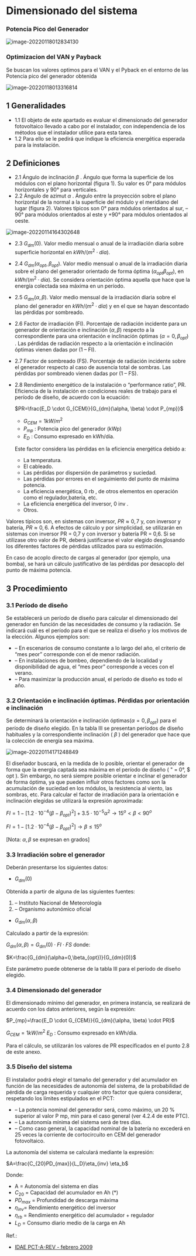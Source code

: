 # Dimensionado del sistema
### Potencia Pico del Generador

![image-20220118012834130](Dimensionado%20del%20sistema.assets/image-20220118012834130.png)

### Optimizacion del VAN y Payback

Se buscan los valores optimos para el VAN y el Pyback en el entorno de las Potencia pico del generador obtenida



![image-20220118013316814](Dimensionado%20del%20sistema.assets/image-20220118013316814.png)





## 1 Generalidades

* 1.1 El objeto de este apartado es evaluar el dimensionado del generador fotovoltaico llevado a cabo por el instalador, con independencia de los métodos que el instalador utilice para esta tarea.
* 1.2 Para ello se le pedirá que indique la eficiencia energética esperada para la instalación.





## 2 Definiciones

* 2.1 Ángulo de inclinación $\beta$ .
  Ángulo que forma la superficie de los módulos con el plano horizontal (figura 1). Su valor es
  0° para módulos horizontales y 90° para verticales.
* 2.2 Ángulo de azimut $\alpha$ .
  Ángulo entre la proyección sobre el plano horizontal de la normal a la superficie del módulo y
  el meridiano del lugar (figura 2). Valores típicos son 0° para módulos orientados al sur, –90°
  para módulos orientados al este y +90° para módulos orientados al oeste.

![image-20220114164302648](Dimensionado%20del%20sistema.assets/image-20220114164302648.png)



* 2.3 $G_{dm}(0)$.
  Valor medio mensual o anual de la irradiación diaria sobre superficie horizontal en $kWh/(m^2\cdot día)$.

* 2.4 $G_{dm}(\alpha_{opt},\beta_{opt})$.
  Valor medio mensual o anual de la irradiación diaria sobre el plano del generador orientado de
  forma óptima $(\alpha_{opt}\beta_{opt})$, en $kWh/(m^2\cdot día)$. Se considera orientación óptima aquella que hace que
  la energía colectada sea máxima en un período.

* 2.5 $G_{dm}(\alpha,\beta)$.
  Valor medio mensual de la irradiación diaria sobre el plano del generador en $kWh/(m^2\cdot día)$ y
  en el que se hayan descontado las pérdidas por sombreado.

* 2.6 Factor de irradiación (FI).
  Porcentaje de radiación incidente para un generador de orientación e inclinación $(\alpha,\beta)$ respecto
  a la correspondiente para una orientación e inclinación óptimas $(\alpha=0,\beta_{opt})$ . Las pérdidas de
  radiación respecto a la orientación e inclinación óptimas vienen dadas por (1 – FI).

* 2.7 Factor de sombreado (FS).
  Porcentaje de radiación incidente sobre el generador respecto al caso de ausencia total de
  sombras. Las pérdidas por sombreado vienen dadas por (1 – FS).

* 2.8 Rendimiento energético de la instalación o “performance ratio”, PR.
  Eficiencia de la instalación en condiciones reales de trabajo para el período de diseño, de
  acuerdo con la ecuación:

  

  $PR=\frac{E_D \cdot G_{CEM}}{G_{dm}(\alpha, \beta) \cdot P_{mp}}$

  * $G_{CEM}= 1 kW/m^2$
  * $P_{mp}$ : Potencia pico del generador (kWp)
  * $E_D$ : Consumo expresado en kWh/día.

  

  Este factor considera las pérdidas en la eficiencia energética debido a:

  * La temperatura.
  * El cableado.
  * Las pérdidas por dispersión de parámetros y suciedad.
  * Las pérdidas por errores en el seguimiento del punto de máxima potencia.
  * La eficiencia energética, 0 rb , de otros elementos en operación como el regulador,batería, etc.
  * La eficiencia energética del inversor, 0 inv .
  * Otros.
    

Valores típicos son, en sistemas con inversor, $PR\approx0,7$ y, con inversor y batería, $PR\approx0,6$. A
efectos de cálculo y por simplicidad, se utilizarán en sistemas con inversor PR = 0,7 y con
inversor y batería PR = 0,6. Si se utilizase otro valor de PR, deberá justificarse el valor elegido
desglosando los diferentes factores de pérdidas utilizados para su estimación.

En caso de acoplo directo de cargas al generador (por ejemplo, una bomba), se hará un cálculo
justificativo de las pérdidas por desacoplo del punto de máxima potencia.



## 3 Procedimiento

### 3.1 Período de diseño

Se establecerá un período de diseño para calcular el dimensionado del generador en función de
las necesidades de consumo y la radiación. Se indicará cuál es el período para el que se realiza
el diseño y los motivos de la elección. Algunos ejemplos son:

* – En escenarios de consumo constante a lo largo del año, el criterio de “mes peor”
  corresponde con el de menor radiación.
* – En instalaciones de bombeo, dependiendo de la localidad y disponibilidad de agua, el
  “mes peor” corresponde a veces con el verano.
* – Para maximizar la producción anual, el período de diseño es todo el año.

### 3.2 Orientación e inclinación óptimas. Pérdidas por orientación e inclinación

Se determinará la orientación e inclinación óptimas$(\alpha=0,\beta_{opt})$ para el período de diseño
elegido. En la tabla III se presentan períodos de diseño habituales y la correspondiente
inclinación ( $\beta$ ) del generador que hace que la colección de energía sea máxima.

![image-20220114171248849](Dimensionado%20del%20sistema.assets/image-20220114171248849.png)



El diseñador buscará, en la medida de lo posible, orientar el generador de forma que la energía
captada sea máxima en el período de diseño ( " = 0°, $ opt ). Sin embargo, no será siempre posible
orientar e inclinar el generador de forma óptima, ya que pueden influir otros factores como son
la acumulación de suciedad en los módulos, la resistencia al viento, las sombras, etc. Para
calcular el factor de irradiación para la orientación e inclinación elegidas se utilizará la expresión
aproximada:



$FI=1-[1.2\cdot10^{-4}(\beta-\beta_{opt})^2]+3.5\cdot10^{-5}\alpha^2 \rightarrow 15^o<\beta<90^o$

$FI=1-[1.2\cdot10^{-4}(\beta-\beta_{opt})^2] \rightarrow \beta\leq15^o$

[Nota: $\alpha,\beta$ se expresan en grados]





### 3.3 Irradiación sobre el generador

Deberán presentarse los siguientes datos:

* $G_{dm}(0)$

Obtenida a partir de alguna de las siguientes fuentes:

1. – Instituto Nacional de Meteorología
2. – Organismo autonómico oficial



* $G_{dm}(\alpha,\beta)$

Calculado a partir de la expresión:

$G_{dm}(\alpha,\beta)= G_{dm}(0)\cdot FI\cdot FS$
donde:

$K=\frac{G_{dm}(\alpha=0,\beta_{opt})}{G_{dm}(0)}$

Este parámetro puede obtenerse de la tabla III para el período de diseño elegido.





### 3.4 Dimensionado del generador

El dimensionado mínimo del generador, en primera instancia, se realizará de acuerdo con los
datos anteriores, según la expresión:



$P_{mp}=\frac{E_D \cdot G_{CEM}}{G_{dm}(\alpha, \beta) \cdot PR}$



$G_{CEM} = 1 kW/m^2$
$E_D$ : Consumo expresado en kWh/día.

Para el cálculo, se utilizarán los valores de PR especificados en el punto 2.8 de este anexo.

### 3.5 Diseño del sistema

El instalador podrá elegir el tamaño del generador y del acumulador en función de las
necesidades de autonomía del sistema, de la probabilidad de pérdida de carga requerida y
cualquier otro factor que quiera considerar, respetando los límites estipulados en el PCT:

* – La potencia nominal del generador será, como máximo, un 20 % superior al valor
  P mp, min para el caso general (ver 4.2.4 de este PTC).
* – La autonomía mínima del sistema será de tres días.
* – Como caso general, la capacidad nominal de la batería no excederá en 25 veces la
  corriente de cortocircuito en CEM del generador fotovoltaico.



La autonomía del sistema se calculará mediante la expresión:



$A=\frac{C_{20}PD_{max}}{L_D}\eta_{inv} \eta_b$

Donde:

* A = Autonomía del sistema en días
* $C_{20}$ = Capacidad del acumulador en Ah (*)
* $PD_{max}$ = Profundidad de descarga máxima
* $\eta_{inv}$= Rendimiento energético del inversor
* $\eta_{rb}$ = Rendimiento energético del acumulador + regulador
* $L_D$ = Consumo diario medio de la carga en Ah









Ref.: 

* [IDAE PCT-A-REV - febrero 2009](https://www.idae.es/sites/default/files/documentos_5654_FV_Pliego_aisladas_de_red_09_d5e0a327.pdf)